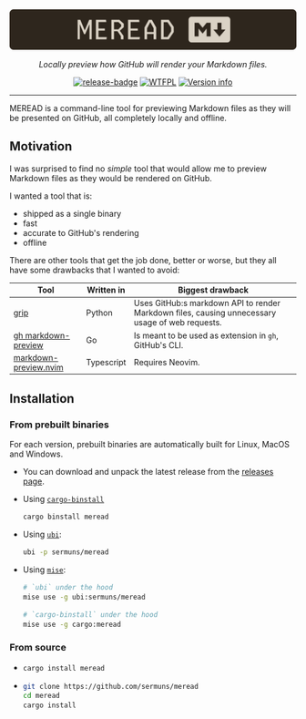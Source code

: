 <a href="https://github.com/sermuns/meread">
  <img alt="MEREAD" src="media/banner.png">
</a>

<div align="center">
  <p>
  <em>
      Locally preview how GitHub will render your Markdown files.
  </em>
  </p>
  <a href="https://github.com/sermuns/meread/releases/latest">
    <img alt="release-badge" src="https://img.shields.io/github/v/release/sermuns/meread.svg"></a>
  <a href="https://github.com/sermuns/meread/blob/main/LICENSE">
    <img alt="WTFPL" src="https://img.shields.io/badge/License-WTFPL-brightgreen.svg"></a>
  <a href="https://crates.io/crates/meread"><img src="https://img.shields.io/crates/v/meread.svg" alt="Version info"></a>
</div>

---

MEREAD is a command-line tool for previewing Markdown files as they will be presented on GitHub, all completely locally and offline.

## Motivation

I was surprised to find no _simple_ tool that would allow me to preview Markdown files as they would be rendered on GitHub.

I wanted a tool that is:

- shipped as a single binary
- fast
- accurate to GitHub's rendering
- offline

There are other tools that get the job done, better or worse, but they all have some drawbacks that I wanted to avoid:

| Tool                                                                     | Written in | Biggest drawback                                                                                |
| ------------------------------------------------------------------------ | ---------- | ----------------------------------------------------------------------------------------------- |
| [grip](https://github.com/joeyespo/grip)                                 | Python     | Uses GitHub:s markdown API to render Markdown files, causing unnecessary usage of web requests. |
| [gh markdown-preview](https://github.com/yusukebe/gh-markdown-preview)   | Go         | Is meant to be used as extension in `gh`, GitHub's CLI.                                         |
| [markdown-preview.nvim](https://github.com/iamcco/markdown-preview.nvim) | Typescript | Requires Neovim.                                                                                |

## Installation

### From prebuilt binaries

For each version, prebuilt binaries are automatically built for Linux, MacOS and Windows.

- You can download and unpack the
  latest release from the [releases page](https://github.com/sermuns/meread/releases/latest).

- Using [`cargo-binstall`](https://github.com/cargo-bins/cargo-binstall)

  ```bash
  cargo binstall meread
  ```

- Using [`ubi`](https://github.com/houseabsolute/ubi):

  ```bash
  ubi -p sermuns/meread
  ```

- Using [`mise`](https://github.com/jdx/mise):
  ```bash
  # `ubi` under the hood
  mise use -g ubi:sermuns/meread
  ```
  ```bash
  # `cargo-binstall` under the hood
  mise use -g cargo:meread
  ```

### From source

- ```bash
  cargo install meread
  ```

- ```bash
  git clone https://github.com/sermuns/meread
  cd meread
  cargo install
  ```
